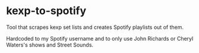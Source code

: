 # kexp-to-spotify

Tool that scrapes kexp set lists and creates Spotify playlists out of them.

Hardcoded to my Spotify username and to only use John Richards or Cheryl Waters's shows and Street Sounds.